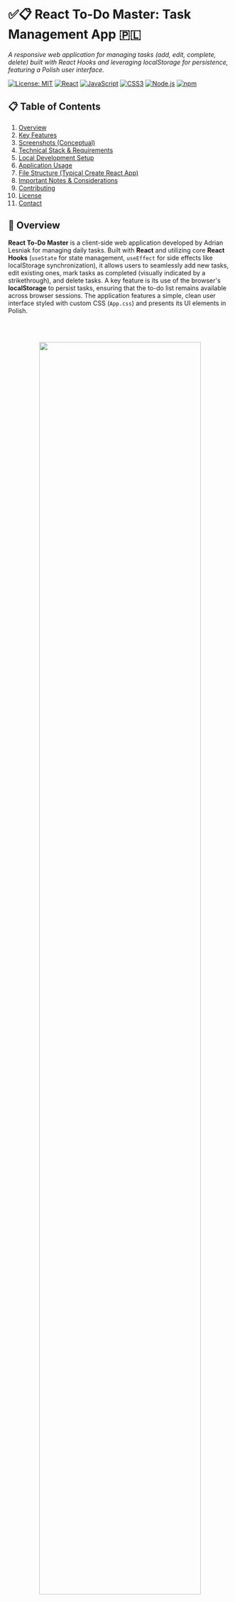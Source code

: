 # ✅📋 React To-Do Master: Task Management App 🇵🇱
_A responsive web application for managing tasks (add, edit, complete, delete) built with React Hooks and leveraging localStorage for persistence, featuring a Polish user interface._

[![License: MIT](https://img.shields.io/badge/License-MIT-yellow.svg)](https://opensource.org/licenses/MIT)
[![React](https://img.shields.io/badge/React-Hooks-61DAFB.svg?logo=react)](https://reactjs.org/)
[![JavaScript](https://img.shields.io/badge/JavaScript-ES6%2B-F7DF1E.svg?logo=javascript&logoColor=black)](https://developer.mozilla.org/en-US/docs/Web/JavaScript)
[![CSS3](https://img.shields.io/badge/CSS3-1572B6.svg?logo=css3&logoColor=white)](https://developer.mozilla.org/en-US/docs/Web/CSS)
[![Node.js](https://img.shields.io/badge/Node.js-v14%2B-339933.svg?logo=node.js)](https://nodejs.org/)
[![npm](https://img.shields.io/badge/npm-CB3837.svg?logo=npm)](https://www.npmjs.com/)

## 📋 Table of Contents
1.  [Overview](#-overview)
2.  [Key Features](#-key-features)
3.  [Screenshots (Conceptual)](#-screenshots-conceptual)
4.  [Technical Stack & Requirements](#-technical-stack--requirements)
5.  [Local Development Setup](#️-local-development-setup)
6.  [Application Usage](#️-application-usage)
7.  [File Structure (Typical Create React App)](#-file-structure-typical-create-react-app)
8.  [Important Notes & Considerations](#-important-notes--considerations)
9.  [Contributing](#-contributing)
10. [License](#-license)
11. [Contact](#-contact)

## 📄 Overview

**React To-Do Master** is a client-side web application developed by Adrian Lesniak for managing daily tasks. Built with **React** and utilizing core **React Hooks** (`useState` for state management, `useEffect` for side effects like localStorage synchronization), it allows users to seamlessly add new tasks, edit existing ones, mark tasks as completed (visually indicated by a strikethrough), and delete tasks. A key feature is its use of the browser's **localStorage** to persist tasks, ensuring that the to-do list remains available across browser sessions. The application features a simple, clean user interface styled with custom CSS (`App.css`) and presents its UI elements in Polish.

<br><br>
<p align="center">
  <img src="screenshots/1.gif" width="85%">
</p>

## ✨ Key Features

*   📝 **Full Task CRUD Operations**:
    *   **Add Tasks**: Input new tasks via a text field; non-empty validation applied.
    *   **Edit Tasks**: Modify the text of existing tasks using a `prompt()` dialog.
    *   **Mark as Completed**: Toggle task completion status, visually represented by a strikethrough (`<s>` tag).
    *   **Delete Tasks**: Remove tasks from the list.
*   💾 **LocalStorage Persistence**:
    *   Automatically saves the current list of tasks to the browser's localStorage.
    *   Tasks are loaded from localStorage when the application starts or the page is reloaded, ensuring data persistence across sessions.
*   ⚛️ **React Hooks for State Management**:
    *   `useState`: Manages the state of the tasks list and the current input field value.
    *   `useEffect`: Synchronizes the tasks state with localStorage whenever the tasks list changes and on initial load.
*   🎨 **Simple & Interactive User Interface**:
    *   A dedicated input field for adding new tasks.
    *   Each task in the list is displayed with action buttons:
        *   "Oznacz jako wykonane" (Mark as done)
        *   "Edytuj" (Edit)
        *   "Usuń" (Delete)
*   💅 **Custom Styling**:
    *   Styled with custom CSS rules defined in `src/App.css` to provide a clean layout and visual appeal.
*   🇵🇱 **Polish Language Interface**: All user-facing buttons and prompts are in Polish (e.g., "Dodaj", "Edytuj", "Usuń").

## 🖼️ Screenshots (Conceptual)

_Screenshots of: the main application interface with the input field and task list, a task being edited, a task marked as completed (strikethrough), and how the list looks after a page reload (demonstrating localStorage persistence)._

<p align="center">
  <img src="screenshots\1.jpg" width="300"/>
  <img src="screenshots\2.jpg" width="300"/>
  <img src="screenshots\3.jpg" width="300"/>
  <img src="screenshots\4.jpg" width="300"/>
  <img src="screenshots\5.jpg" width="300"/>
  <img src="screenshots\6.jpg" width="300"/>
  <img src="screenshots\7.jpg" width="300"/>
  <img src="screenshots\8.jpg" width="300"/>
  <img src="screenshots\9.jpg" width="300"/>
  <img src="screenshots\10jpg" width="300"/>
</p>

## 🛠️ Technical Stack & Requirements

### Core Technologies:
*   **Frontend Library**: React (v17+ recommended, utilizing Hooks)
*   **Language**: JavaScript (ES6+)
*   **Styling**: CSS3 (`src/App.css`)
*   **State Management**: React Hooks (`useState`, `useEffect`)
*   **Persistence**: Browser localStorage API

### Development Environment:
*   **Node.js**: Version 14 or higher (for running `npm`/`yarn` and the development server).
*   **Package Manager**: `npm` (Node Package Manager) or `yarn`.
*   **Web Browser**: Any modern web browser with JavaScript and localStorage support (e.g., Chrome, Firefox, Safari, Edge).

### Local Assets (within a Create React App structure):
*   `src/App.js`: The main React component containing the application logic and JSX for the UI.
*   `src/App.css`: The stylesheet for custom styling of the application.
*   (Typically also `src/index.js` to render `App` and `public/index.html` as the entry point).

## ⚙️ Local Development Setup

1.  **Clone the Repository**:
    ```bash
    git clone <repository-url>
    cd <repository-directory>
    ```
    *(Replace `<repository-url>` and `<repository-directory>` with your specific details).*

2.  **Install Dependencies**:
    Navigate to the project's root directory in your terminal and run:
    ```bash
    npm install
    ```
    or if you prefer yarn:
    ```bash
    yarn install
    ```

3.  **Start the Development Server**:
    Once dependencies are installed, start the React development server:
    ```bash
    npm start
    ```
    or with yarn:
    ```bash
    yarn start
    ```

4.  **Access the Application**:
    *   The development server will typically open the application automatically in your default web browser.
    *   If not, navigate to `http://localhost:3000` (or the port indicated in your terminal).

## 💡 Application Usage

1.  Open the **React To-Do Master** application in your web browser (e.g., `http://localhost:3000`).
2.  **Interface**:
    *   **Input Field**: At the top (or a designated area), you'll find a text input field and an "Dodaj" (Add) button.
    *   **Task List**: Below the input field, any existing tasks will be displayed. If it's your first time or localStorage is empty, this list will be empty.
3.  **Actions**:
    *   **Adding a Task**:
        *   Type your task description into the input field.
        *   Click the "Dodaj" button.
        *   The new task will appear in the list below. Empty inputs are ignored.
    *   **Marking a Task as Done**:
        *   Click the "Oznacz jako wykonane" button next to a task.
        *   The task text will be struck through to indicate completion. Clicking again might toggle this status.
    *   **Editing a Task**:
        *   Click the "Edytuj" button next to a task.
        *   A `prompt()` dialog will appear, pre-filled with the current task text.
        *   Modify the text and click "OK." The task in the list will update.
    *   **Deleting a Task**:
        *   Click the "Usuń" button next to a task.
        *   The task will be removed from the list.
4.  **Persistence**:
    *   All changes (additions, edits, completions, deletions) are automatically saved to your browser's localStorage.
    *   If you reload the page or close and reopen the browser, your tasks will be retrieved from localStorage and displayed.

## 🗂️ File Structure (Typical Create React App)

The project is expected to follow a structure similar to that created by `create-react-app`:

*   `public/`:
    *   `index.html`: The main HTML shell for the React application.
    *   Other static assets (favicon, manifest, etc.).
*   `src/`:
    *   `App.js`: The main React component containing the to-do list logic, state management, and JSX for rendering the UI.
    *   `App.css`: The CSS file for styling the `App` component and its children.
    *   `index.js`: The JavaScript entry point that renders the `App` component into the DOM.
    *   (Potentially other component files if the app is broken down further).
*   `package.json`: Lists project dependencies, scripts (like `start`, `build`), etc.
*   `README.md`: This documentation file.

## 📝 Important Notes & Considerations

*   **Polish UI**: The application's user interface (button labels, prompts) is in Polish. It can be easily translated by modifying the string literals in `App.js`.
*   **Task Completion State**: Marking tasks as done uses HTML `<s>` tags for a visual strikethrough. A more robust approach would be to add a boolean `isCompleted` flag to each task object in the state, and then conditionally apply a CSS class for styling completed tasks. This provides better state management and flexibility.
*   **Edit Feature UX**: The edit functionality uses the browser's native `prompt()`. While simple, this offers a limited user experience. For a more polished application, consider replacing this with an inline editing input field or a custom modal dialog component.
*   **Client-Side Only**: This is a purely client-side application. All data is stored in the user's browser via `localStorage`. There is no backend server or database involved.
*   **`App.css` Styling**: The visual appearance relies on the styles defined in `App.css`. Ensure this file exists and contains appropriate styling rules.
*   **localStorage Limitations**:
    *   `localStorage` has storage limits (typically 5-10MB per origin).
    *   Data is stored as strings, so `JSON.stringify()` and `JSON.parse()` are used for saving and retrieving the tasks array.
    *   It's synchronous, which can block the main thread if data is very large (though unlikely for a typical to-do list).
    *   Consider adding error handling for scenarios where `localStorage` might be full or unavailable, or if stored JSON is corrupt.

## 🤝 Contributing

Contributions to **React To-Do Master** are highly encouraged! If you have ideas for:

*   Implementing a more robust state management for task completion (e.g., boolean flag).
*   Replacing `prompt()` for edits with a better UI (inline editing or modal).
*   Adding features like task prioritization, due dates, or categories.
*   Improving styling or responsiveness.
*   Adding unit or integration tests.
*   Implementing backend synchronization for multi-device access.

1.  Fork the repository.
2.  Create a new branch for your feature (`git checkout -b feature/YourToDoEnhancement`).
3.  Make your changes to the React components and CSS.
4.  Commit your changes (`git commit -m 'Feature: Implement YourToDoEnhancement'`).
5.  Push to the branch (`git push origin feature/YourToDoEnhancement`).
6.  Open a Pull Request.

## 📃 License

This project is licensed under the **MIT License**.
(If you have a `LICENSE` file in your repository, refer to it: `See the LICENSE file for details.`)

## 📧 Contact

Project developed by **Adrian Lesniak**.
For questions, feedback, or issues, please open an issue on the GitHub repository or contact the repository owner.

---
🚀 _Organize your life, one React task at a time!_
